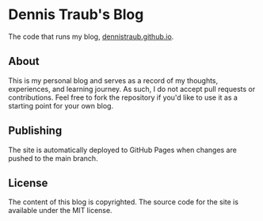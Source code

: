 # Dennis Traub's Blog

The code that runs my blog, [dennistraub.github.io](https://dennistraub.github.io).

## About

This is my personal blog and serves as a record of my thoughts, experiences, and learning journey. As such, I do not accept pull requests or contributions. Feel free to fork the repository if you'd like to use it as a starting point for your own blog.

## Publishing

The site is automatically deployed to GitHub Pages when changes are pushed to the main branch.

## License

The content of this blog is copyrighted. The source code for the site is available under the MIT license.